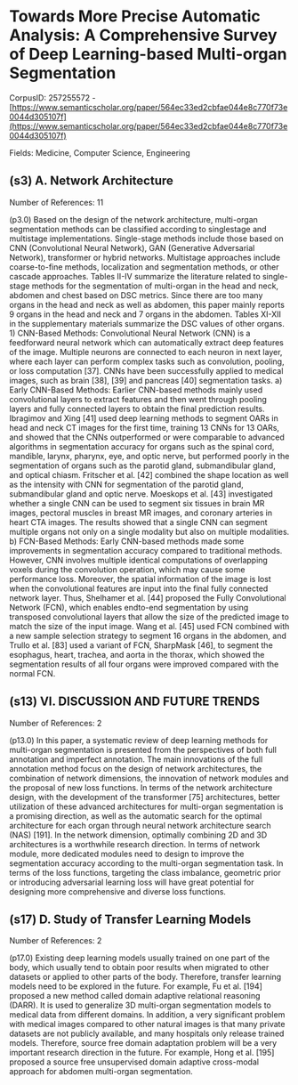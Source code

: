 # Towards More Precise Automatic Analysis: A Comprehensive Survey of Deep Learning-based Multi-organ Segmentation

CorpusID: 257255572 - [https://www.semanticscholar.org/paper/564ec33ed2cbfae044e8c770f73e0044d305107f](https://www.semanticscholar.org/paper/564ec33ed2cbfae044e8c770f73e0044d305107f)

Fields: Medicine, Computer Science, Engineering

## (s3) A. Network Architecture
Number of References: 11

(p3.0) Based on the design of the network architecture, multi-organ segmentation methods can be classified according to singlestage and multistage implementations. Single-stage methods include those based on CNN (Convolutional Neural Network), GAN (Generative Adversarial Network), transformer or hybrid networks. Multistage approaches include coarse-to-fine methods, localization and segmentation methods, or other cascade approaches. Tables II-IV summarize the literature related to single-stage methods for the segmentation of multi-organ in the head and neck, abdomen and chest based on DSC metrics. Since there are too many organs in the head and neck as well as abdomen, this paper mainly reports 9 organs in the head and neck and 7 organs in the abdomen. Tables XI-XII in the  supplementary materials summarize the DSC values of other  organs. 1) CNN-Based Methods: Convolutional Neural Network (CNN) is a feedforward neural network which can automatically extract deep features of the image. Multiple neurons are connected to each neuron in next layer, where each layer can perform complex tasks such as convolution, pooling, or loss computation [37]. CNNs have been successfully applied to medical images, such as brain [38], [39] and pancreas [40] segmentation tasks. a) Early CNN-Based Methods: Earlier CNN-based methods mainly used convolutional layers to extract features and then went through pooling layers and fully connected layers to obtain the final prediction results. Ibragimov and Xing [41] used deep learning methods to segment OARs in head and neck CT images for the first time, training 13 CNNs for 13 OARs, and showed that the CNNs outperformed or were comparable to advanced algorithms in segmentation accuracy for organs such as the spinal cord, mandible, larynx, pharynx, eye, and optic nerve, but performed poorly in the segmentation of organs such as the parotid gland, submandibular gland, and optical chiasm. Fritscher et al. [42] combined the shape location as well as the intensity with CNN for segmentation of the parotid gland, submandibular gland and optic nerve. Moeskops et al. [43] investigated whether a single CNN can be used to segment six tissues in brain MR images, pectoral muscles in breast MR images, and coronary arteries in heart CTA images. The results showed that a single CNN can segment multiple organs not only on a single modality but also on multiple modalities. b) FCN-Based Methods: Early CNN-based methods made some improvements in segmentation accuracy compared to traditional methods. However, CNN involves multiple identical computations of overlapping voxels during the convolution operation, which may cause some performance loss. Moreover, the spatial information of the image is lost when the convolutional features are input into the final fully connected network layer. Thus, Shelhamer et al. [44] proposed the Fully Convolutional Network (FCN), which enables endto-end segmentation by using transposed convolutional layers that allow the size of the predicted image to match the size of the input image. Wang et al. [45] used FCN combined with a new sample selection strategy to segment 16 organs in the abdomen, and Trullo et al. [83] used a variant of FCN, SharpMask [46], to segment the esophagus, heart, trachea, and aorta in the thorax, which showed the segmentation results of all four organs were improved compared with the normal FCN.
## (s13) VI. DISCUSSION AND FUTURE TRENDS
Number of References: 2

(p13.0) In this paper, a systematic review of deep learning methods for multi-organ segmentation is presented from the perspectives of both full annotation and imperfect annotation. The main innovations of the full annotation method focus on the design of network architectures, the combination of network dimensions, the innovation of network modules and the proposal of new loss functions. In terms of the network architecture design, with the development of the transformer [75] architectures, better utilization of these advanced architectures for multi-organ segmentation is a promising direction, as well as the automatic search for the optimal architecture for each organ through neural network architecture search (NAS) [191]. In the network dimension, optimally combining 2D and 3D architectures is a worthwhile research direction. In terms of network module, more dedicated modules need to design to improve the segmentation accuracy according to the multi-organ segmentation task. In terms of the loss functions, targeting the class imbalance, geometric prior or introducing adversarial learning loss will have great potential for designing more comprehensive and diverse loss functions.
## (s17) D. Study of Transfer Learning Models
Number of References: 2

(p17.0) Existing deep learning models usually trained on one part of the body, which usually tend to obtain poor results when migrated to other datasets or applied to other parts of the body. Therefore, transfer learning models need to be explored in the future. For example, Fu et al. [194] proposed a new method called domain adaptive relational reasoning (DARR). It is used to generalize 3D multi-organ segmentation models to medical data from different domains. In addition, a very significant problem with medical images compared to other natural images is that many private datasets are not publicly available, and many hospitals only release trained models. Therefore, source free domain adaptation problem will be a very important research direction in the future. For example, Hong et al. [195] proposed a source free unsupervised domain adaptive cross-modal approach for abdomen multi-organ segmentation.
